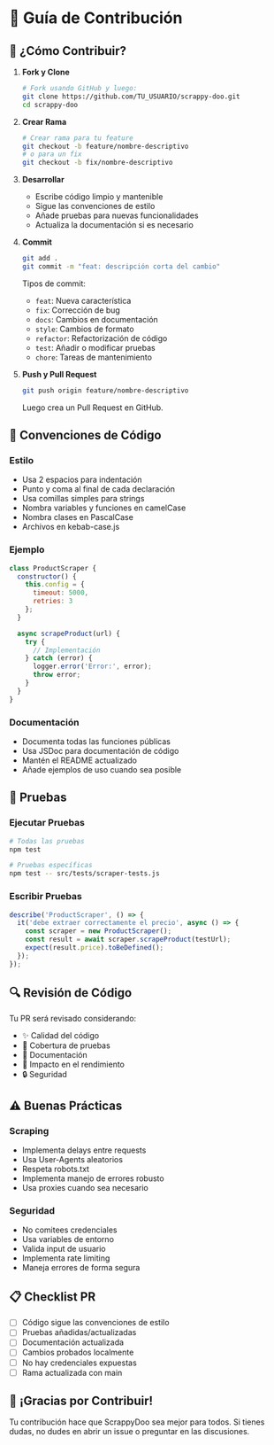 # 🤝 Guía de Contribución

## 🌟 ¿Cómo Contribuir?

1. **Fork y Clone**
   ```bash
   # Fork usando GitHub y luego:
   git clone https://github.com/TU_USUARIO/scrappy-doo.git
   cd scrappy-doo
   ```

2. **Crear Rama**
   ```bash
   # Crear rama para tu feature
   git checkout -b feature/nombre-descriptivo
   # o para un fix
   git checkout -b fix/nombre-descriptivo
   ```

3. **Desarrollar**
   - Escribe código limpio y mantenible
   - Sigue las convenciones de estilo
   - Añade pruebas para nuevas funcionalidades
   - Actualiza la documentación si es necesario

4. **Commit**
   ```bash
   git add .
   git commit -m "feat: descripción corta del cambio"
   ```
   
   Tipos de commit:
   - `feat`: Nueva característica
   - `fix`: Corrección de bug
   - `docs`: Cambios en documentación
   - `style`: Cambios de formato
   - `refactor`: Refactorización de código
   - `test`: Añadir o modificar pruebas
   - `chore`: Tareas de mantenimiento

5. **Push y Pull Request**
   ```bash
   git push origin feature/nombre-descriptivo
   ```
   Luego crea un Pull Request en GitHub.

## 📝 Convenciones de Código

### Estilo
- Usa 2 espacios para indentación
- Punto y coma al final de cada declaración
- Usa comillas simples para strings
- Nombra variables y funciones en camelCase
- Nombra clases en PascalCase
- Archivos en kebab-case.js

### Ejemplo
```javascript
class ProductScraper {
  constructor() {
    this.config = {
      timeout: 5000,
      retries: 3
    };
  }

  async scrapeProduct(url) {
    try {
      // Implementación
    } catch (error) {
      logger.error('Error:', error);
      throw error;
    }
  }
}
```

### Documentación
- Documenta todas las funciones públicas
- Usa JSDoc para documentación de código
- Mantén el README actualizado
- Añade ejemplos de uso cuando sea posible

## 🧪 Pruebas

### Ejecutar Pruebas
```bash
# Todas las pruebas
npm test

# Pruebas específicas
npm test -- src/tests/scraper-tests.js
```

### Escribir Pruebas
```javascript
describe('ProductScraper', () => {
  it('debe extraer correctamente el precio', async () => {
    const scraper = new ProductScraper();
    const result = await scraper.scrapeProduct(testUrl);
    expect(result.price).toBeDefined();
  });
});
```

## 🔍 Revisión de Código

Tu PR será revisado considerando:
- ✨ Calidad del código
- 🧪 Cobertura de pruebas
- 📝 Documentación
- 🎯 Impacto en el rendimiento
- 🔒 Seguridad

## ⚠️ Buenas Prácticas

### Scraping
- Implementa delays entre requests
- Usa User-Agents aleatorios
- Respeta robots.txt
- Implementa manejo de errores robusto
- Usa proxies cuando sea necesario

### Seguridad
- No comitees credenciales
- Usa variables de entorno
- Valida input de usuario
- Implementa rate limiting
- Maneja errores de forma segura

## 📋 Checklist PR

- [ ] Código sigue las convenciones de estilo
- [ ] Pruebas añadidas/actualizadas
- [ ] Documentación actualizada
- [ ] Cambios probados localmente
- [ ] No hay credenciales expuestas
- [ ] Rama actualizada con main

## 🎉 ¡Gracias por Contribuir!

Tu contribución hace que ScrappyDoo sea mejor para todos. Si tienes dudas, no dudes en abrir un issue o preguntar en las discusiones. 